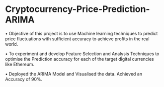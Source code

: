 # Cryptocurrency-Price-Prediction-ARIMA


• Objective of this project is to use Machine learning techniques to predict price fluctuations with sufficient accuracy to achieve profits in the real world.

• To experiment and develop Feature Selection and Analysis Techniques to optimise the Prediction accuracy for each of the target digital currencies like Ethereum.

• Deployed the ARIMA Model and Visualised the data. Achieved an Accuracy of 90%.
